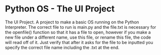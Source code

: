 # Python OS - The UI Project

The UI Project. A project to make a basic OS running on the Python Interpreter. The correct file to run is main.py and the file.txt is necessary for the openfile() function so that it has a file to open, however if you make a new file under a different name, use this file, or rename this file, the code will read off of it. Just verify that after it asks for the file to be inputted you specify the correct file name including the .txt at the end.
